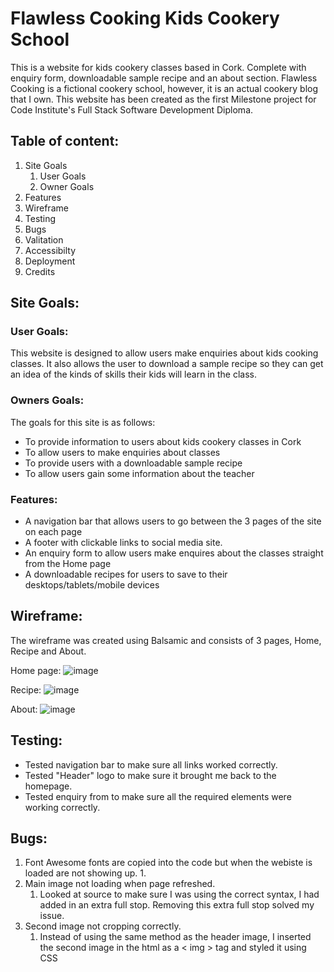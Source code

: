 # Flawless Cooking Kids Cookery School 

This is a website for kids cookery classes based in Cork. Complete with enquiry form, downloadable sample recipe and an about section. Flawless Cooking is a fictional cookery school, however, it is an actual cookery blog that I own. 
This website has been created as the first Milestone project for Code Institute's Full Stack Software Development Diploma. 

## Table of content: 
 1. Site Goals
    1. User Goals
    1. Owner Goals
 1. Features   
 1. Wireframe 
 1. Testing
 1. Bugs
 1. Valitation
 1. Accessibilty
 1. Deployment
 1. Credits
  

## Site Goals:

### User Goals:

This website is designed to allow users make enquiries about kids cooking classes. It also allows the user to download a sample recipe so they can get an idea of the kinds of skills their kids will learn in the class.

### Owners Goals:

The goals for this site is as follows:
* To provide information to users about kids cookery classes in Cork
* To allow users to make enquiries about classes
* To provide users with a downloadable sample recipe
* To allow users gain some information about the teacher 

### Features:

* A navigation bar that allows users to go between the 3 pages of the site on each page
* A footer with clickable links to social media site. 
* An enquiry form to allow users make enquires about the classes straight from the Home page
* A downloadable recipes for users to save to their desktops/tablets/mobile devices 
  
## Wireframe:
The wireframe was created using Balsamic and consists of 3 pages, Home, Recipe and About.

Home page:
![image](https://user-images.githubusercontent.com/81761397/136006518-960bf764-d74f-4742-8afb-b4c06b9746c5.png)

Recipe:
![image](https://user-images.githubusercontent.com/81761397/136006678-d10c5a57-75c8-43f0-a0a8-f4459fff6f5e.png)

About: 
![image](https://user-images.githubusercontent.com/81761397/136015563-6cc1cebc-6b6b-4aca-ab49-1b04704b44a8.png)

## Testing:

* Tested navigation bar to make sure all links worked correctly.
* Tested "Header" logo to make sure it brought me back to the homepage.
* Tested enquiry from to make sure all the required elements were working correctly.


## Bugs:
1. Font Awesome fonts are copied into the code but when the webiste is loaded are not showing up. 
      1. 
1. Main image not loading when page refreshed.
      1. Looked at source to make sure I was using the correct syntax, I had added in an extra full stop. Removing this extra full stop solved my issue.
1. Second image not cropping correctly.
      1. Instead of using the same method as the header image, I inserted the second image in the html as a < img > tag and styled it using CSS

